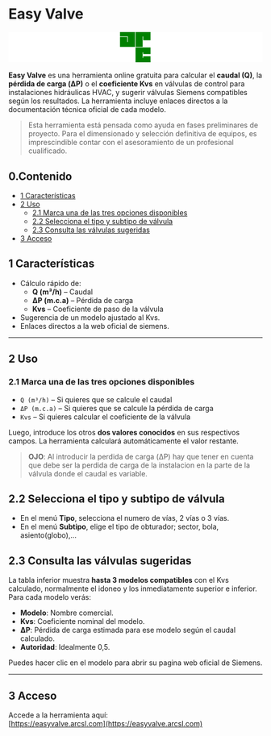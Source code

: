 # Easy Valve

[![Logo de ARCSL](./images/ARCbanner.png)](https://www.arcsl.com/)

**Easy Valve** es una herramienta online gratuita para calcular el **caudal (Q)**, la **pérdida de carga (ΔP)** o el **coeficiente Kvs** en válvulas de control para instalaciones hidráulicas HVAC, y sugerir válvulas Siemens compatibles según los resultados. La herramienta incluye enlaces directos a la documentación técnica oficial de cada modelo.

> Esta herramienta está pensada como ayuda en fases preliminares de proyecto. Para el dimensionado y selección definitiva de equipos, es imprescindible contar con el asesoramiento de un profesional cualificado.

## 0.Contenido

- [1 Características](#1-características)
- [2 Uso](#2-uso)
  - [2.1 Marca una de las tres opciones disponibles](#21-marca-una-de-las-tres-opciones-disponibles)
  - [2.2 Selecciona el tipo y subtipo de válvula](#22-selecciona-el-tipo-y-subtipo-de-válvula)
  - [2.3 Consulta las válvulas sugeridas](#23-consulta-las-válvulas-sugeridas)
- [3 Acceso](#3-acceso)


## 1 Características

- Cálculo rápido de:
  - **Q (m³/h)** – Caudal
  - **ΔP (m.c.a)** – Pérdida de carga
  - **Kvs** – Coeficiente de paso de la válvula
- Sugerencia de un modelo ajustado al Kvs.
- Enlaces directos a la web oficial de siemens.

---

## 2 Uso

### 2.1 Marca una de las tres opciones disponibles
- `Q (m³/h)` – Si quieres que se calcule el caudal
- `ΔP (m.c.a)` – Si quieres que se calcule la pérdida de carga
- `Kvs` – Si quieres calcular el coeficiente de la válvula

Luego, introduce los otros **dos valores conocidos** en sus respectivos campos. La herramienta calculará automáticamente el valor restante. 

> **OJO**: Al introducir la perdida de carga (ΔP) hay que tener en cuenta que debe ser la perdida de carga de la instalacion en la parte de la válvula donde el caudal es variable.

## 2.2 Selecciona el tipo y subtipo de válvula

- En el menú **Tipo**, selecciona el numero de vías, 2 vías o 3 vías.
- En el menú **Subtipo**, elige el tipo de obturador; sector, bola, asiento(globo),...


## 2.3 Consulta las válvulas sugeridas

La tabla inferior muestra **hasta 3 modelos compatibles** con el Kvs calculado, normalmente el idoneo y los inmediatamente superior e inferior. Para cada modelo verás:

- **Modelo**: Nombre comercial.
- **Kvs**: Coeficiente nominal del modelo.
- **ΔP**: Pérdida de carga estimada para ese modelo según el caudal calculado.
- **Autoridad**: Idealmente 0,5.

Puedes hacer clic en el modelo para abrir su pagina web oficial de Siemens.

---

## 3 Acceso

Accede a la herramienta aquí:  
[https://easyvalve.arcsl.com](https://easyvalve.arcsl.com)

